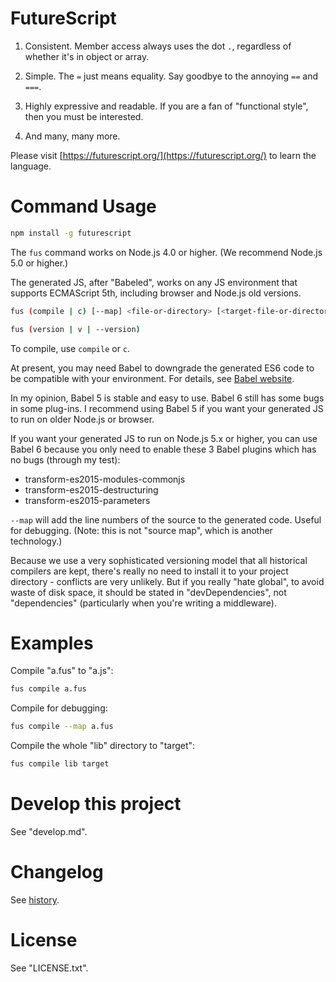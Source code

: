FutureScript
============

1. Consistent. Member access always uses the dot `.`, regardless of whether it's in object or array.

2. Simple. The `=` just means equality. Say goodbye to the annoying `==` and `===`.

3. Highly expressive and readable. If you are a fan of "functional style", then you must be interested.

4. And many, many more.

Please visit [https://futurescript.org/](https://futurescript.org/) to learn the language.

Command Usage
=============

```bash
npm install -g futurescript
```

The `fus` command works on Node.js 4.0 or higher. (We recommend Node.js 5.0 or higher.)

The generated JS, after "Babeled", works on any JS environment that supports ECMAScript 5th, including browser and Node.js old versions.

```bash
fus (compile | c) [--map] <file-or-directory> [<target-file-or-directory>]

fus (version | v | --version)
```

To compile, use `compile` or `c`.

At present, you may need Babel to downgrade the generated ES6 code to be compatible with your environment. For details, see [Babel website](https://babeljs.io/).

In my opinion, Babel 5 is stable and easy to use. Babel 6 still has some bugs in some plug-ins. I recommend using Babel 5 if you want your generated JS to run on older Node.js or browser.

If you want your generated JS to run on Node.js 5.x or higher, you can use Babel 6 because you only need to enable these 3 Babel plugins which has no bugs (through my test):

- transform-es2015-modules-commonjs
- transform-es2015-destructuring
- transform-es2015-parameters

`--map` will add the line numbers of the source to the generated code. Useful for debugging. (Note: this is not "source map", which is another technology.)

Because we use a very sophisticated versioning model that all historical compilers are kept, there's really no need to install it to your project directory - conflicts are very unlikely. But if you really "hate global", to avoid waste of disk space, it should be stated in "devDependencies", not "dependencies" (particularly when you're writing a middleware).

Examples
========

Compile "a.fus" to "a.js":

```bash
fus compile a.fus
```

Compile for debugging:

```bash
fus compile --map a.fus
```

Compile the whole "lib" directory to "target":

```bash
fus compile lib target
```

Develop this project
====================

See "develop.md".

Changelog
=========

See [history](https://futurescript.org/).

License
=======

See "LICENSE.txt".
